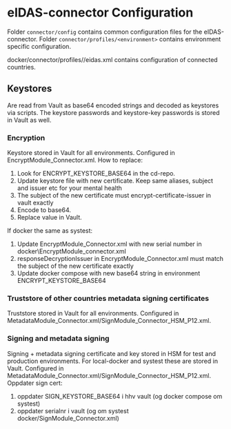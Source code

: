 # eIDAS-connector Configuration

Folder `connector/config` contains common configuration files for the eIDAS-connector.
Folder `connector/profiles/<environment>` contains environment specific configuration.

docker/connector/profiles/<environment>/eidas.xml contains configuration of connected countries.

## Keystores
Are read from Vault as base64 encoded strings and decoded as keystores via scripts. 
The keystore passwords and keystore-key passwords is stored in Vault as well.

### Encryption
Keystore stored in Vault for all environments.
Configured in EncryptModule_Connector.xml.
How to replace:
1. Look for ENCRYPT_KEYSTORE_BASE64 in the cd-repo.
2. Update keystore file with new certificate. Keep same aliases, subject and issuer etc for your mental health
3. The subject of the new certificate must encrypt-certificate-issuer in vault exactly
4. Encode to base64.
5. Replace value in Vault.

If docker the same as systest:
1. Update EncryptModule_Connector.xml with new serial number in docker\EncryptModule_connector.xml
2. responseDecryptionIssuer in EncryptModule_Connector.xml must match the subject of the new certificate exactly 
3. Update docker compose with new base64 string in environment ENCRYPT_KEYSTORE_BASE64

### Truststore of other countries metadata signing certificates
Truststore stored in Vault for all environments.
Configured in MetadataModule_Connector.xml/SignModule_Connector_HSM_P12.xml.

### Signing and metadata signing
Signing + metadata signing certificate and key stored in HSM for test and production environments. For local-docker and systest these are stored in Vault.
Configured in MetadataModule_Connector.xml/SignModule_Connector_HSM_P12.xml.
Oppdater sign cert:
1. oppdater SIGN_KEYSTORE_BASE64 i hhv vault (og docker compose om systest)
2. oppdater serialnr i vault (og om systest docker/SignModule_Connector.xml)